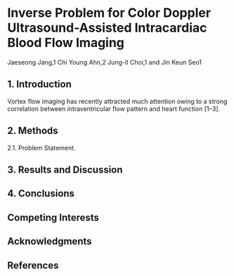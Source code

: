 # Inverse Problem for Color Doppler Ultrasound-Assisted Intracardiac Blood Flow Imaging
Jaeseong Jang,1 Chi Young Ahn,2 Jung-Il Choi,1 and Jin Keun Seo1

## 1. Introduction
Vortex flow imaging has recently attracted much attention owing to a strong correlation between intraventricular flow
pattern and heart function [1–3].

## 2. Methods
2.1. Problem Statement.

## 3. Results and Discussion


## 4. Conclusions

## Competing Interests

## Acknowledgments

## References



